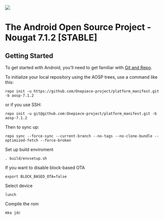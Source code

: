 <img src="http://static.tumblr.com/8hdglks/84Am3yzyk/header.png">

The Android Open Source Project - Nougat 7.1.2 [STABLE]
===========

Getting Started
---------------

To get started with Android, you'll need to get familiar with [Git and Repo](http://source.android.com/source/using-repo.html).

To initialize your local repository using the AOSP trees, use a command like this:

    repo init -u https://github.com/Onepiece-project/platform_manifest.git -b aosp-7.1.2

or if you use SSH:

    repo init -u git@github.com:Onepiece-project/platform_manifest.git -b aosp-7.1.2


Then to sync up:

    repo sync --force-sync --current-branch --no-tags --no-clone-bundle --optimized-fetch --force-broken

Set up build enviroment

    . build/envsetup.sh

If you want to disable block-based OTA

    export BLOCK_BASED_OTA=false

Select device

    lunch

Compile the rom

    mka jdc
